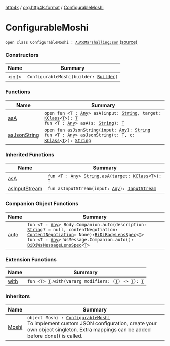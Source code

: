 [http4k](../../index.md) / [org.http4k.format](../index.md) / [ConfigurableMoshi](./index.md)

# ConfigurableMoshi

`open class ConfigurableMoshi : `[`AutoMarshallingJson`](../-auto-marshalling-json/index.md) [(source)](https://github.com/http4k/http4k/blob/master/http4k-format-moshi/src/main/kotlin/org/http4k/format/internalMoshi.kt#L21)

### Constructors

| Name | Summary |
|---|---|
| [&lt;init&gt;](-init-.md) | `ConfigurableMoshi(builder: `[`Builder`](http://square.github.io/moshi/1.x/moshi/com/squareup/moshi/Moshi/Builder.html)`)` |

### Functions

| Name | Summary |
|---|---|
| [asA](as-a.md) | `open fun <T : `[`Any`](https://kotlinlang.org/api/latest/jvm/stdlib/kotlin/-any/index.html)`> asA(input: `[`String`](https://kotlinlang.org/api/latest/jvm/stdlib/kotlin/-string/index.html)`, target: `[`KClass`](https://kotlinlang.org/api/latest/jvm/stdlib/kotlin.reflect/-k-class/index.html)`<`[`T`](as-a.md#T)`>): `[`T`](as-a.md#T)<br>`fun <T : `[`Any`](https://kotlinlang.org/api/latest/jvm/stdlib/kotlin/-any/index.html)`> asA(s: `[`String`](https://kotlinlang.org/api/latest/jvm/stdlib/kotlin/-string/index.html)`): `[`T`](as-a.md#T) |
| [asJsonString](as-json-string.md) | `open fun asJsonString(input: `[`Any`](https://kotlinlang.org/api/latest/jvm/stdlib/kotlin/-any/index.html)`): `[`String`](https://kotlinlang.org/api/latest/jvm/stdlib/kotlin/-string/index.html)<br>`fun <T : `[`Any`](https://kotlinlang.org/api/latest/jvm/stdlib/kotlin/-any/index.html)`> asJsonString(t: `[`T`](as-json-string.md#T)`, c: `[`KClass`](https://kotlinlang.org/api/latest/jvm/stdlib/kotlin.reflect/-k-class/index.html)`<`[`T`](as-json-string.md#T)`>): `[`String`](https://kotlinlang.org/api/latest/jvm/stdlib/kotlin/-string/index.html) |

### Inherited Functions

| Name | Summary |
|---|---|
| [asA](../-auto-marshalling-json/as-a.md) | `fun <T : `[`Any`](https://kotlinlang.org/api/latest/jvm/stdlib/kotlin/-any/index.html)`> `[`String`](https://kotlinlang.org/api/latest/jvm/stdlib/kotlin/-string/index.html)`.asA(target: `[`KClass`](https://kotlinlang.org/api/latest/jvm/stdlib/kotlin.reflect/-k-class/index.html)`<`[`T`](../-auto-marshalling-json/as-a.md#T)`>): `[`T`](../-auto-marshalling-json/as-a.md#T) |
| [asInputStream](../-auto-marshalling-json/as-input-stream.md) | `fun asInputStream(input: `[`Any`](https://kotlinlang.org/api/latest/jvm/stdlib/kotlin/-any/index.html)`): `[`InputStream`](https://docs.oracle.com/javase/9/docs/api/java/io/InputStream.html) |

### Companion Object Functions

| Name | Summary |
|---|---|
| [auto](auto.md) | `fun <T : `[`Any`](https://kotlinlang.org/api/latest/jvm/stdlib/kotlin/-any/index.html)`> Body.Companion.auto(description: `[`String`](https://kotlinlang.org/api/latest/jvm/stdlib/kotlin/-string/index.html)`? = null, contentNegotiation: `[`ContentNegotiation`](../../org.http4k.lens/-content-negotiation/index.md)` = None): `[`BiDiBodyLensSpec`](../../org.http4k.lens/-bi-di-body-lens-spec/index.md)`<`[`T`](auto.md#T)`>`<br>`fun <T : `[`Any`](https://kotlinlang.org/api/latest/jvm/stdlib/kotlin/-any/index.html)`> WsMessage.Companion.auto(): `[`BiDiWsMessageLensSpec`](../../org.http4k.lens/-bi-di-ws-message-lens-spec/index.md)`<`[`T`](auto.md#T)`>` |

### Extension Functions

| Name | Summary |
|---|---|
| [with](../../org.http4k.core/with.md) | `fun <T> `[`T`](../../org.http4k.core/with.md#T)`.with(vararg modifiers: (`[`T`](../../org.http4k.core/with.md#T)`) -> `[`T`](../../org.http4k.core/with.md#T)`): `[`T`](../../org.http4k.core/with.md#T) |

### Inheritors

| Name | Summary |
|---|---|
| [Moshi](../-moshi.md) | `object Moshi : `[`ConfigurableMoshi`](./index.md)<br>To implement custom JSON configuration, create your own object singleton. Extra mappings can be added before done() is called. |
